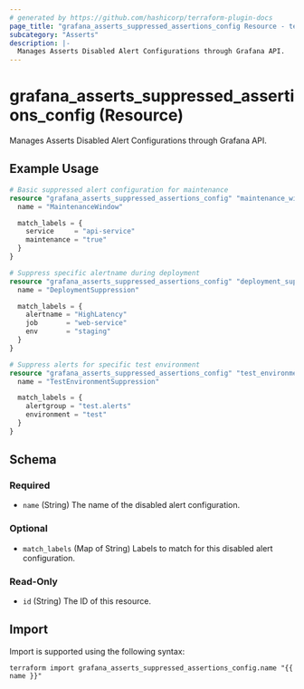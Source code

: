 ```yaml
---
# generated by https://github.com/hashicorp/terraform-plugin-docs
page_title: "grafana_asserts_suppressed_assertions_config Resource - terraform-provider-grafana"
subcategory: "Asserts"
description: |-
  Manages Asserts Disabled Alert Configurations through Grafana API.
---
```


# grafana_asserts_suppressed_assertions_config (Resource)

Manages Asserts Disabled Alert Configurations through Grafana API.

## Example Usage

```terraform
# Basic suppressed alert configuration for maintenance
resource "grafana_asserts_suppressed_assertions_config" "maintenance_window" {
  name = "MaintenanceWindow"

  match_labels = {
    service     = "api-service"
    maintenance = "true"
  }
}

# Suppress specific alertname during deployment
resource "grafana_asserts_suppressed_assertions_config" "deployment_suppression" {
  name = "DeploymentSuppression"

  match_labels = {
    alertname = "HighLatency"
    job       = "web-service"
    env       = "staging"
  }
}

# Suppress alerts for specific test environment
resource "grafana_asserts_suppressed_assertions_config" "test_environment_suppression" {
  name = "TestEnvironmentSuppression"

  match_labels = {
    alertgroup = "test.alerts"
    environment = "test"
  }
}
```

<!-- schema generated by tfplugindocs -->
## Schema

### Required

- `name` (String) The name of the disabled alert configuration.

### Optional

- `match_labels` (Map of String) Labels to match for this disabled alert configuration.

### Read-Only

- `id` (String) The ID of this resource.

## Import

Import is supported using the following syntax:

```shell
terraform import grafana_asserts_suppressed_assertions_config.name "{{ name }}"
```
